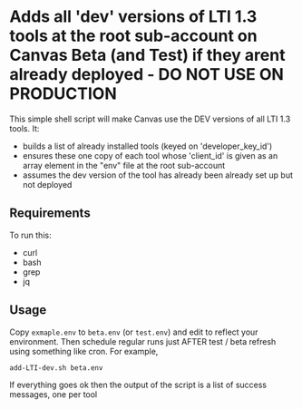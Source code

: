 # Adds all 'dev' versions of LTI 1.3 tools at the root sub-account on Canvas Beta (and Test) if they arent already deployed - DO NOT USE ON PRODUCTION

This simple shell script will make Canvas use the DEV versions of all LTI 1.3 tools. It:

* builds a list of already installed tools (keyed on 'developer_key_id')
* ensures these one copy of each tool whose 'client_id' is given as an array element in the "env" file at the root sub-account
* assumes the dev version of the tool has already been already set up but not deployed

## Requirements

To run this:

* curl
* bash
* grep
* jq


## Usage

Copy `exmaple.env` to `beta.env` (or `test.env`) and edit to reflect your environment. Then
schedule regular runs just AFTER test / beta refresh using something like cron. For example, 

    add-LTI-dev.sh beta.env

If everything goes ok then the output of the script is a list of success messages, one per tool
